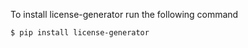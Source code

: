 To install license-generator run the following command

```shell
$ pip install license-generator
```
